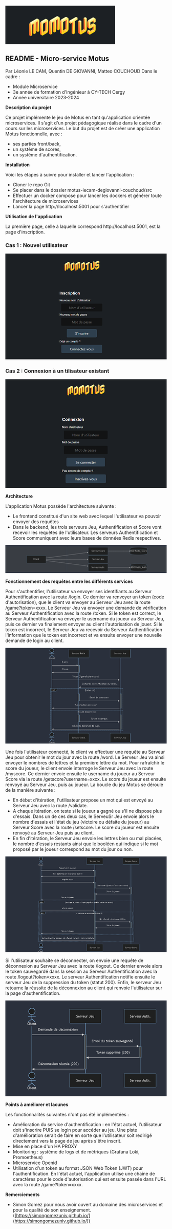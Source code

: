 ![alt text](./img/motus_logo.png)

## README - Micro-service Motus
Par Léonie LE CAM, Quentin DE GIOVANNI, Matteo COUCHOUD
Dans le cadre :
- Module Microservice
- 3e année de formation d'Ingénieur à CY-TECH Cergy
- Année universitaire 2023-2024

**Description du projet**

Ce projet implémente le jeu de Motus en tant qu'application orientée microservices. Il s'agit d'un projet pédagogique réalisé dans le cadre d'un cours sur les microservices.
Le but du projet est de créer une application Motus fonctionnelle, avec : 
- ses parties front/back,
- un système de scores,
- un système d'authentification.

**Installation**

Voici les étapes à suivre pour installer et lancer l'application :
- Cloner le repo Git
- Se placer dans le dossier motus-lecam-degiovanni-couchoud/src
- Effectuer un docker compose pour lancer les dockers et générer toute l'architecture de microservices
- Lancer la page http://localhost:5001 pour s'authentifier

**Utilisation de l'application**

La première page, celle à laquelle correspond http://localhost:5001, est la page d'inscription.
### Cas 1 : Nouvel utilisateur
![alt text](./img/inscription.png)

### Cas 2 : Connexion à un tilisateur existant
![alt text](./img/connexion.png)




**Architecture**

L'application Motus possède l'architecture suivante :
- Le frontend constitué d'un site web avec lequel l'utilisateur va pouvoir envoyer des requêtes
- Dans le backend, les trois serveurs Jeu, Authentification et Score vont recevoir les requêtes de l'utilisateur. Les serveurs Authentification et Score communiquent avec leurs bases de données Redis respectives.

![alt text](./img/architecture.png)

**Fonctionnement des requêtes entre les différents services**

Pour s'authentifier, l'utilisateur va envoyer ses identifiants au Serveur Authentification avec la route /login. Ce dernier va renvoyer un token (code d'autorisation), que le client va envoyer au Serveur Jeu avec la route /game?token=xxxx. Le Serveur Jeu va envoyer une demande de vérification au Serveur Authentification avec la route /token. Si le token est correct, le Serveur Authentification va envoyer le username du joueur au Serveur Jeu, puis ce dernier va finalement envoyer au client l'autorisation de jouer. Si le token est incorrect, le Serveur Jeu va recevoir du Serveur Authentification l'information que le token est incorrect et va ensuite envoyer une nouvelle demande de login au client.

![alt text](./img/authentification.png)

Une fois l'utilisateur connecté, le client va effectuer une requête au Serveur Jeu pour obtenir le mot du jour avec la route /word. Le Serveur Jeu va ainsi envoyer le nombres de lettres et la première lettre du mot. Pour rafraîchir le score du joueur, le client envoie interroge le Serveur Jeu avec la route /myscore. Ce dernier envoie ensuite le username du joueur au Serveur Score via la route /getscore?username=xxxx. Le score du joueur est ensuite renvoyé au Serveur Jeu, puis au joueur.
La boucle du jeu Motus se déroule de la manière suivante :
- En début d'itération, l'utilisateur propose un mot qui est envoyé au Serveur Jeu avec la route /validate.
- A chaque itération, on teste si le joueur a gagné ou s'il ne dispose plus d'essais. Dans un de ces deux cas, le ServeuSr Jeu envoie alors le nombre d'essais et l'état du jeu (victoire ou défaite du joueur) au Serveur Score avec la route /setscore. Le score du joueur est ensuite renvoyé au Serveur Jeu puis au client.
- En fin d'itération, le Serveur Jeu envoie les lettres bien ou mal placées, le nombre d'essais restants ainsi que le booléen qui indique si le mot proposé par le joueur correspond au mot du jour ou non.

![alt text](./img/motus_game_and_score.png)

Si l'utilisateur souhaite se déconnecter, on envoie une requête de déconnexion au Serveur Jeu avec la route /logout. Ce dernier envoie alors le token sauvegardé dans la session au Serveur Authentification avec la route /logout?token=xxxx. Le serveur Authentification notifie ensuite le serveur Jeu de la suppression du token (statut 200). Enfin, le serveur Jeu retourne la réussite de la déconnexion au client qui renvoie l'utilisateur sur la page d'authentification.

![alt text](./img/deconnexion.png)

**Points à améliorer et lacunes**

Les fonctionnalités suivantes n'ont pas été implémentées :
- Amélioration du service d'authentification : en l'état actuel, l'utilisateur doit s'inscrire PUIS se login pour accéder au jeu. Une piste d'amélioration serait de faire en sorte que l'utilisateur soit redirigé directement vers la page de jeu après s'être inscrit.
- Mise en place d'un HA PROXY
- Monitoring : système de logs et de métriques (Grafana Loki, Promoetheus)
- Microservice Openid
- Utilisation d'un token au format JSON Web Token (JWT) pour l'authentification. En l'état actuel, l'application utilise une chaîne de caractères pour le code d'autorisation qui est ensuite passée dans l'URL avec la route /game?token=xxxx.

**Remerciements**

* Simon Gomez pour nous avoir ouvert au domaine des microservices et pour la qualité de son enseignement. ([https://simongomezuniv.github.io/](https://simongomezuniv.github.io/))
